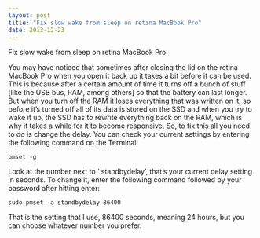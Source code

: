 ```yaml
---
layout: post
title: "Fix slow wake from sleep on retina MacBook Pro"
date: 2013-12-23
---
```


Fix slow wake from sleep on retina MacBook Pro

You may have noticed that sometimes after closing the lid on the retina MacBook Pro when you open it back up it takes a bit before it can be used. This is because after a certain amount of time it turns off a bunch of stuff [like the USB bus, RAM, among others] so that the battery can last longer. But when you turn off the RAM it loses everything that was written on it, so before it’s turned off all of its data is stored on the SSD and when you try to wake it up, the SSD has to rewrite everything back on the RAM, which is why it takes a while for it to become responsive. So, to fix this all you need to do is change the delay. You can check your current settings by entering the following command on the Terminal:


```
pmset -g

```


Look at the number next to ‘ standbydelay’, that’s your current delay setting in seconds. To change it, enter the following command followed by your password after hitting enter:


```
sudo pmset -a standbydelay 86400

```


That is the setting that I use, 86400 seconds, meaning 24 hours, but you can choose whatever number you prefer.